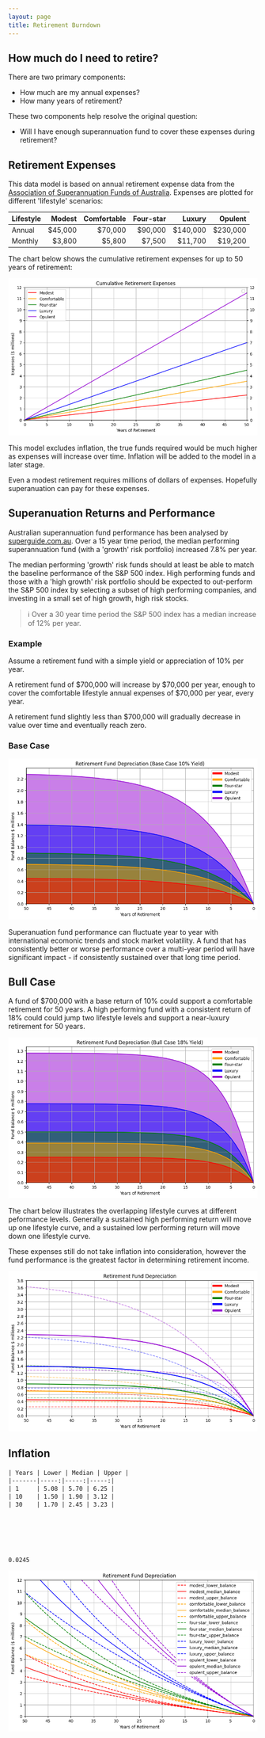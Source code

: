 ```yaml
---
layout: page
title: Retirement Burndown
---
```


## How much do I need to retire?

There are two primary components:

- How much are my annual expenses?
- How many years of retirement?

These two components help resolve the original question:

- Will I have enough superannuation fund to cover these expenses during retirement?

## Retirement Expenses

This data model is based on annual retirement expense data from the [Association of Superannuation Funds of Australia](retirement-planning.md). Expenses are plotted for different 'lifestyle' scenarios:


| Lifestyle | Modest | Comfortable | Four-star | Luxury | Opulent |
|-----------|--:|--:|--:|--:|--:|
| Annual    | $45,000| $70,000| $90,000| $140,000| $230,000 |
| Monthly   | $3,800| $5,800| $7,500| $11,700| $19,200 |




The chart below shows the cumulative retirement expenses for up to 50 years of retirement:




    
![png](images/retirement_6_0.png)
    


This model excludes inflation, the true funds required would be much higher as expenses will increase over time. Inflation will be added to the model in a later stage.

Even a modest retirement requires millions of dollars of expenses. Hopefully superanuation can pay for these expenses.

## Superanuation Returns and Performance

Australian superannuation fund performance has been analysed by [superguide.com.au](https://www.superguide.com.au/comparing-super-funds/super-funds-returns-financial-year). Over a 15 year time period, the median performing superannuation fund (with a 'growth' risk portfolio) increased 7.8% per year. 

The median performing 'growth' risk funds should at least be able to match the baseline performance of the S&P 500 index. High performing funds and those with a 'high growth' risk portfolio should be expected to out-perform the S&P 500 index by selecting a subset of high performing companies, and investing in a small set of high growth, high risk stocks.

> ℹ Over a 30 year time period the S&P 500 index has a median increase of 12% per year.



### Example
                 
Assume a retirement fund with a simple yield or appreciation of 10% per year.

A retirement fund of $700,000 will increase by $70,000 per year, 
enough to cover the comfortable lifestyle annual expenses of $70,000 per year, every year.

A retirement fund slightly less than $700,000 will gradually decrease in value over time and eventually reach zero.



### Base Case


    
![png](images/retirement_15_0.png)
    


Superanuation fund performance can fluctuate year to year with international ecomonic trends and stock market volatility. A fund that has consistently better or worse performance over a multi-year period will have significant impact - if consistently sustained over that long time period.

## Bull Case

A fund of $700,000 with a base return of 10% could support a comfortable retirement for 50 years. A high performing fund with a consistent return of 18% could could jump two lifestyle levels and support a near-luxury retirement for 50 years.


    
![png](images/retirement_18_0.png)
    


The chart below illustrates the overlapping lifestyle curves at different peformance levels. Generally a sustained high performing return will move up one lifestyle curve, and a sustained low performing return will move down one lifestyle curve.

These expenses still do not take inflation into consideration, however the fund performance is the greatest factor in determining retirement income.


    
![png](images/retirement_21_0.png)
    


## Inflation

    | Years | Lower | Median | Upper |
    |-------|-----:|-----:|-----:|
    | 1     | 5.08 | 5.70 | 6.25 |
    | 10    | 1.50 | 1.90 | 3.12 |
    | 30    | 1.70 | 2.45 | 3.23 |
    





    0.0245




    
![png](images/retirement_27_0.png)
    


